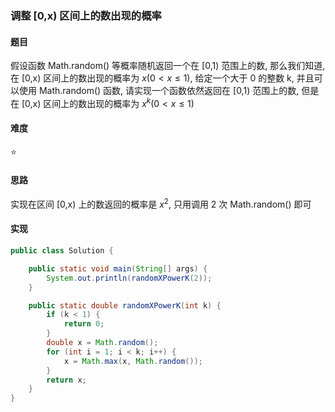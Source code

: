 ### 调整 [0,x) 区间上的数出现的概率

#### 题目
假设函数 Math.random() 等概率随机返回一个在 [0,1) 范围上的数, 那么我们知道, 在 [0,x) 区间上的数出现的概率为 $x (0 < x \le 1)$, 给定一个大于 0 的整数 k, 并且可以使用 Math.random() 函数, 请实现一个函数依然返回在 [0,1) 范围上的数, 但是在 [0,x) 区间上的数出现的概率为 $x^k (0 < x \le 1)$

#### 难度
:star:

#### 思路
实现在区间 [0,x) 上的数返回的概率是 $x^2$, 只用调用 2 次 Math.random() 即可

#### 实现
```Java
public class Solution {

    public static void main(String[] args) {
        System.out.println(randomXPowerK(2));
    }

    public static double randomXPowerK(int k) {
        if (k < 1) {
            return 0;
        }
        double x = Math.random();
        for (int i = 1; i < k; i++) {
            x = Math.max(x, Math.random());
        }
        return x;
    }
}
```
